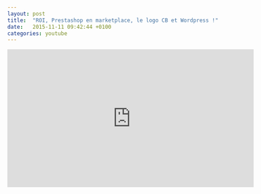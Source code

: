 ```yaml
---
layout: post
title:  "ROI, Prestashop en marketplace, le logo CB et Wordpress !"
date:   2015-11-11 09:42:44 +0100
categories: youtube
---
```


<iframe width="560" height="315" src="https://www.youtube-nocookie.com/embed/6AjSMm8WbYc" frameborder="0" gesture="media" allow="encrypted-media" allowfullscreen></iframe>

<!--more-->